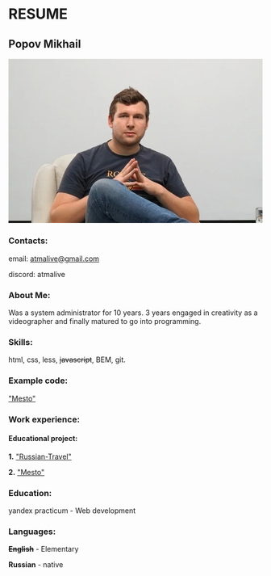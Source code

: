                                      
# RESUME
## Popov Mikhail
![iam](./assets/img/iam.webp)


### Contacts:
email: atmalive@gmail.com

discord: atmalive


### About Me:
Was a system administrator for 10 years.
3 years engaged in creativity as a videographer and finally matured to go into programming.


### Skills:
html, css, less, ~~javascript~~, BEM, git.


### Example code:
["Mesto"](https://github.com/atmalive/mesto)


### Work experience:
#### Educational project:
**1.** ["Russian-Travel"](https://github.com/atmalive/russian-travel)

**2.** ["Mesto"](https://github.com/atmalive/mesto)


### Education:
yandex practicum - Web development


### Languages:
~~**English**~~ - Elementary


**Russian** - native

